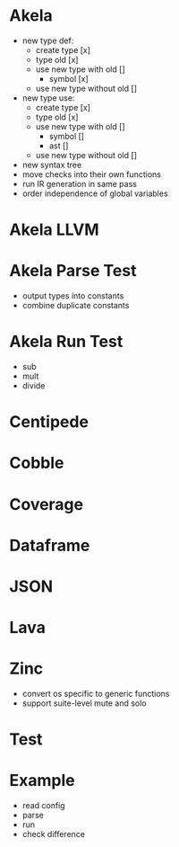 # Akela
* new type def:
  * create type [x]
  * type old [x]
  * use new type with old []
    * symbol [x]
  * use new type without old []
* new type use:
  * create type [x]
  * type old [x]
  * use new type with old []
    * symbol []
    * ast []
  * use new type without old []
* new syntax tree
* move checks into their own functions
* run IR generation in same pass
* order independence of global variables

# Akela LLVM

# Akela Parse Test
* output types into constants
* combine duplicate constants

# Akela Run Test
* sub
* mult
* divide

# Centipede

# Cobble

# Coverage

# Dataframe

# JSON

# Lava

# Zinc
* convert os specific to generic functions
* support suite-level mute and solo

# Test

# Example
* read config
* parse
* run
* check difference
